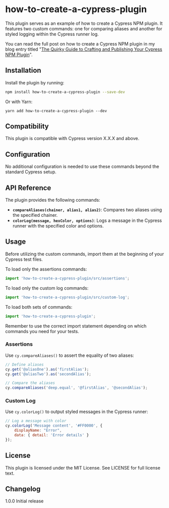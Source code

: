 # how-to-create-a-cypress-plugin

This plugin serves as an example of how to create a Cypress NPM plugin. It features two custom commands: one for comparing aliases and another for styled logging within the Cypress runner log.

You can read the full post on how to create a Cypress NPM plugin in my blog entry titled "[The Quirky Guide to Crafting and Publishing Your Cypress NPM Plugin](https://dev.to/sebastianclavijo/the-quirky-guide-to-crafting-and-publishing-your-cypress-npm-plugin-2pii "The Quirky Guide to Crafting and Publishing Your Cypress NPM Plugin")".

## Installation

Install the plugin by running:

```bash
npm install how-to-create-a-cypress-plugin --save-dev
```

Or with Yarn:

```
yarn add how-to-create-a-cypress-plugin --dev
```

## Compatibility

This plugin is compatible with Cypress version X.X.X and above.

## Configuration

No additional configuration is needed to use these commands beyond the standard Cypress setup.

## API Reference

The plugin provides the following commands:

- **`compareAliases(chainer, alias1, alias2)`**: Compares two aliases using the specified chainer.
- **`colorLog(message, hexColor, options)`**: Logs a message in the Cypress runner with the specified color and options.

## Usage

Before utilizing the custom commands, import them at the beginning of your Cypress test files.

To load only the assertions commands:
``` javascript
import 'how-to-create-a-cypress-plugin/src/assertions';
```

To load only the custom log commands:
``` javascript
import 'how-to-create-a-cypress-plugin/src/custom-log';
```

To load both sets of commands:
``` javascript
import 'how-to-create-a-cypress-plugin';
```

Remember to use the correct import statement depending on which commands you need for your tests.

### Assertions

Use `cy.compareAliases()` to assert the equality of two aliases:

``` javascript
// Define aliases
cy.get('@aliasOne').as('firstAlias');
cy.get('@aliasTwo').as('secondAlias');

// Compare the aliases
cy.compareAliases('deep.equal', '@firstAlias', '@secondAlias');
```

### Custom Log

Use `cy.colorLog()` to output styled messages in the Cypress runner:

``` javascript
// Log a message with color
cy.colorLog('Message content', '#FF0000', {
    displayName: "Error",
    data: { detail: 'Error details' }
});
```

## License

This plugin is licensed under the MIT License. See LICENSE for full license text.

## Changelog

1.0.0 Initial release

